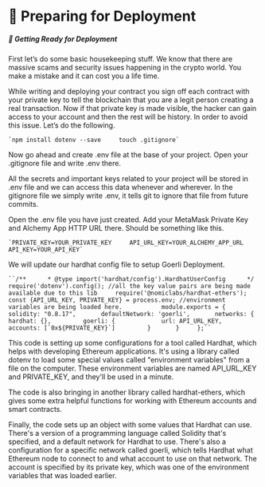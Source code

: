 🚀 Preparing for Deployment
===========================

##### 🌈 Getting Ready for Deployment

First let’s do some basic housekeeping stuff. We know that there are massive scams and security issues happening in the crypto world. You make a mistake and it can cost you a life time.

While writing and deploying your contract you sign off each contract with your private key to tell the blockchain that you are a legit person creating a real transaction. Now if that private key is made visible, the hacker can gain access to your account and then the rest will be history. In order to avoid this issue. Let’s do the following.

    `npm install dotenv --save     touch .gitignore`

Now go ahead and create .env file at the base of your project. Open your .gitignore file and write .env there.

All the secrets and important keys related to your project will be stored in .env file and we can access this data whenever and wherever. In the gitignore file we simply write .env, it tells git to ignore that file from future commits.

Open the .env file you have just created. Add your MetaMask Private Key and Alchemy App HTTP URL there. Should be something like this.

    `PRIVATE_KEY=YOUR_PRIVATE_KEY     API_URL_KEY=YOUR_ALCHEMY_APP_URL     API_KEY=YOUR_API_KEY`

We will update our hardhat config file to setup Goerli Deployment.

    ``/**      * @type import('hardhat/config').HardhatUserConfig      */     require('dotenv').config(); //all the key value pairs are being made available due to this lib     require('@nomiclabs/hardhat-ethers');           const {API_URL_KEY, PRIVATE_KEY} = process.env; //environment variables are being loaded here.           module.exports = {       solidity: "0.8.17",       defaultNetwork: 'goerli',       networks: {         hardhat: {},         goerli: {             url: API_URL_KEY,             accounts: [`0x${PRIVATE_KEY}`]         }       }     };``

This code is setting up some configurations for a tool called Hardhat, which helps with developing Ethereum applications. It's using a library called dotenv to load some special values called "environment variables" from a file on the computer. These environment variables are named API\_URL\_KEY and PRIVATE\_KEY, and they'll be used in a minute.

The code is also bringing in another library called hardhat-ethers, which gives some extra helpful functions for working with Ethereum accounts and smart contracts.

Finally, the code sets up an object with some values that Hardhat can use. There's a version of a programming language called Solidity that's specified, and a default network for Hardhat to use. There's also a configuration for a specific network called goerli, which tells Hardhat what Ethereum node to connect to and what account to use on that network. The account is specified by its private key, which was one of the environment variables that was loaded earlier.
